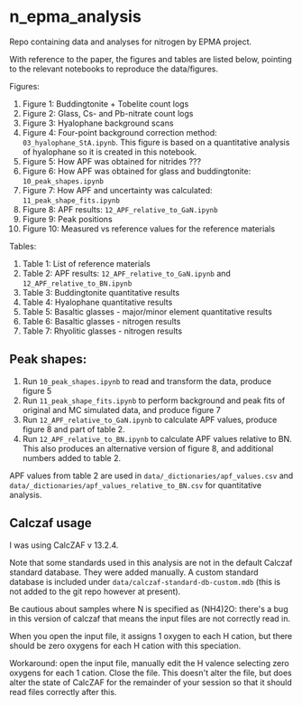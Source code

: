 # n_epma_analysis

Repo containing data and analyses for nitrogen by EPMA project.

With reference to the paper, the figures and tables are listed below, pointing to the relevant notebooks to reproduce the data/figures.

Figures:

1. Figure 1: Buddingtonite + Tobelite count logs
2. Figure 2: Glass, Cs- and Pb-nitrate count logs
3. Figure 3: Hyalophane background scans
4. Figure 4: Four-point background correction method: `03_hyalophane_StA.ipynb`. This figure is based on a quantitative analysis of hyalophane so it is created in this notebook.
5. Figure 5: How APF was obtained for nitrides ???
6. Figure 6: How APF was obtained for glass and buddingtonite: `10_peak_shapes.ipynb`
7. Figure 7: How APF and uncertainty was calculated: `11_peak_shape_fits.ipynb`
8. Figure 8: APF results: `12_APF_relative_to_GaN.ipynb`
9. Figure 9: Peak positions
10. Figure 10: Measured vs reference values for the reference materials

Tables:

1. Table 1: List of reference materials
2. Table 2: APF results: `12_APF_relative_to_GaN.ipynb` and `12_APF_relative_to_BN.ipynb` 
3. Table 3: Buddingtonite quantitative results
4. Table 4: Hyalophane quantitative results
5. Table 5: Basaltic glasses - major/minor element quantitative results
6. Table 6: Basaltic glasses - nitrogen results
7. Table 7: Rhyolitic glasses - nitrogen results


## Peak shapes:

1. Run `10_peak_shapes.ipynb` to read and transform the data, produce figure 5
2. Run `11_peak_shape_fits.ipynb` to perform background and peak fits of original and MC simulated data, and produce figure 7
3. Run `12_APF_relative_to_GaN.ipynb` to calculate APF values, produce figure 8 and part of table 2.
4. Run `12_APF_relative_to_BN.ipynb` to calculate APF values relative to BN. This also produces an alternative version of figure 8, and additional numbers added to table 2.

APF values from table 2 are used in `data/_dictionaries/apf_values.csv` and `data/_dictionaries/apf_values_relative_to_BN.csv` for quantitative analysis.



## Calczaf usage

I was using CalcZAF v 13.2.4.

Note that some standards used in this analysis are not in the default Calczaf standard database. They were added manually. A custom standard database is included under `data/calczaf-standard-db-custom.mdb` (this is not added to the git repo however at present).

Be cautious about samples where N is specified as (NH4)2O: there's a bug in this version
of calczaf that means the input files are not correctly read in.

When you open the input file, it assigns 1 oxygen to each H cation, but there should be
zero oxygens for each H cation with this speciation.

Workaround: open the input file, manually edit the H valence selecting zero oxygens for each 1 cation. Close the file. This doesn't alter the file, but does alter the state
of CalcZAF for the remainder of your session so that it should read files correctly after this.
